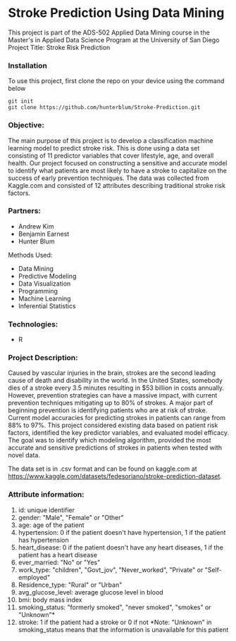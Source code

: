 # Stroke Prediction Using Data Mining

This project is part of the ADS-502 Applied Data Mining course in the Master's in Applied Data Science Program at the University of San Diego
Project Title: Stroke Risk Prediction

### Installation
To use this project, first clone the repo on your device using the command below
```
git init
git clone https://github.com/hunterblum/Stroke-Prediction.git
```

### Objective: 

The main purpose of this project is to develop a classification machine learning model to predict stroke risk.  This is done using a data set consisting of 11 predictor variables that cover lifestyle, age, and overall health.  Our project focused on constructing a sensitive and accurate model to identify what patients are most likely to have a stroke to capitalize on the success of early prevention techniques.  The data was collected from Kaggle.com and consisted of 12 attributes describing traditional stroke risk factors.

### Partners:
* Andrew Kim
* Benjamin Earnest
* Hunter Blum

Methods Used:
* Data Mining
* Predictive Modeling
* Data Visualization
* Programming
* Machine Learning
* Inferential Statistics

### Technologies:
* R

### Project Description:
Caused by vascular injuries in the brain, strokes are the second leading cause of death and disability in the world. In the United States, somebody dies of a stroke every 3.5 minutes resulting in $53 billion in costs annually. However, prevention strategies can have a massive impact, with current prevention techniques mitigating up to 80% of strokes. A major part of beginning prevention is identifying patients who are at risk of stroke. Current model accuracies for predicting strokes in patients can range from 88% to 97%. This project considered existing data based on patient risk factors, identified the key predictor variables, and evaluated model efficacy. The goal was to identify which modeling algorithm, provided the most accurate and sensitive predictions of strokes in patients when tested with novel data. 

The data set is in .csv format and can be found on kaggle.com at https://www.kaggle.com/datasets/fedesoriano/stroke-prediction-dataset.  

### Attribute information:

1) id: unique identifier
2) gender: "Male", "Female" or "Other"
3) age: age of the patient
4) hypertension: 0 if the patient doesn't have hypertension, 1 if the patient has hypertension
5) heart_disease: 0 if the patient doesn't have any heart diseases, 1 if the patient has a heart disease
6) ever_married: "No" or "Yes"
7) work_type: "children", "Govt_jov", "Never_worked", "Private" or "Self-employed"
8) Residence_type: "Rural" or "Urban"
9) avg_glucose_level: average glucose level in blood
10) bmi: body mass index
11) smoking_status: "formerly smoked", "never smoked", "smokes" or "Unknown"*
12) stroke: 1 if the patient had a stroke or 0 if not
*Note: "Unknown" in smoking_status means that the information is unavailable for this patient
